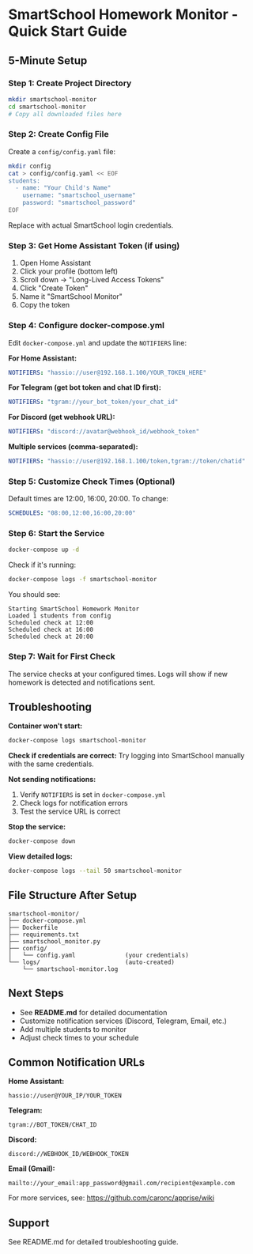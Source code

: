 # SmartSchool Homework Monitor - Quick Start Guide

## 5-Minute Setup

### Step 1: Create Project Directory
```bash
mkdir smartschool-monitor
cd smartschool-monitor
# Copy all downloaded files here
```

### Step 2: Create Config File
Create a `config/config.yaml` file:

```bash
mkdir config
cat > config/config.yaml << EOF
students:
  - name: "Your Child's Name"
    username: "smartschool_username"
    password: "smartschool_password"
EOF
```

Replace with actual SmartSchool login credentials.

### Step 3: Get Home Assistant Token (if using)
1. Open Home Assistant
2. Click your profile (bottom left)
3. Scroll down → "Long-Lived Access Tokens"
4. Click "Create Token"
5. Name it "SmartSchool Monitor"
6. Copy the token

### Step 4: Configure docker-compose.yml
Edit `docker-compose.yml` and update the `NOTIFIERS` line:

**For Home Assistant:**
```yaml
NOTIFIERS: "hassio://user@192.168.1.100/YOUR_TOKEN_HERE"
```

**For Telegram (get bot token and chat ID first):**
```yaml
NOTIFIERS: "tgram://your_bot_token/your_chat_id"
```

**For Discord (get webhook URL):**
```yaml
NOTIFIERS: "discord://avatar@webhook_id/webhook_token"
```

**Multiple services (comma-separated):**
```yaml
NOTIFIERS: "hassio://user@192.168.1.100/token,tgram://token/chatid"
```

### Step 5: Customize Check Times (Optional)
Default times are 12:00, 16:00, 20:00. To change:

```yaml
SCHEDULES: "08:00,12:00,16:00,20:00"
```

### Step 6: Start the Service
```bash
docker-compose up -d
```

Check if it's running:
```bash
docker-compose logs -f smartschool-monitor
```

You should see:
```
Starting SmartSchool Homework Monitor
Loaded 1 students from config
Scheduled check at 12:00
Scheduled check at 16:00
Scheduled check at 20:00
```

### Step 7: Wait for First Check
The service checks at your configured times. Logs will show if new homework is detected and notifications sent.

## Troubleshooting

**Container won't start:**
```bash
docker-compose logs smartschool-monitor
```

**Check if credentials are correct:**
Try logging into SmartSchool manually with the same credentials.

**Not sending notifications:**
1. Verify `NOTIFIERS` is set in `docker-compose.yml`
2. Check logs for notification errors
3. Test the service URL is correct

**Stop the service:**
```bash
docker-compose down
```

**View detailed logs:**
```bash
docker-compose logs --tail 50 smartschool-monitor
```

## File Structure After Setup
```
smartschool-monitor/
├── docker-compose.yml
├── Dockerfile
├── requirements.txt
├── smartschool_monitor.py
├── config/
│   └── config.yaml              (your credentials)
└── logs/                        (auto-created)
    └── smartschool-monitor.log
```

## Next Steps

- See **README.md** for detailed documentation
- Customize notification services (Discord, Telegram, Email, etc.)
- Add multiple students to monitor
- Adjust check times to your schedule

## Common Notification URLs

**Home Assistant:**
```
hassio://user@YOUR_IP/YOUR_TOKEN
```

**Telegram:**
```
tgram://BOT_TOKEN/CHAT_ID
```

**Discord:**
```
discord://WEBHOOK_ID/WEBHOOK_TOKEN
```

**Email (Gmail):**
```
mailto://your_email:app_password@gmail.com/recipient@example.com
```

For more services, see: https://github.com/caronc/apprise/wiki

## Support

See README.md for detailed troubleshooting guide.
